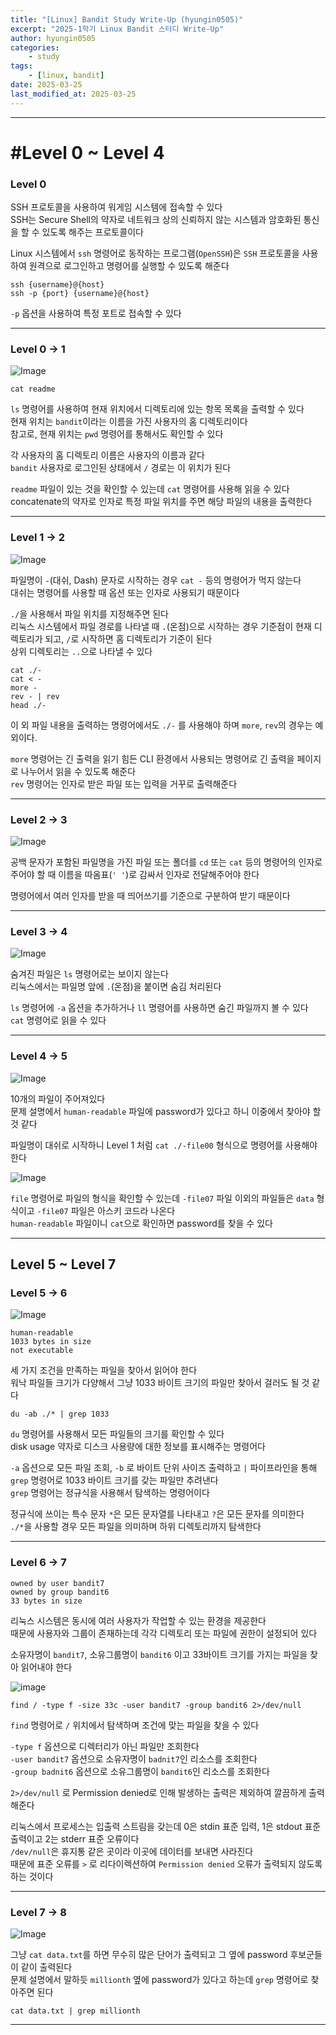 ```yaml
---
title: "[Linux] Bandit Study Write-Up (hyungin0505)"
excerpt: "2025-1학기 Linux Bandit 스터디 Write-Up"
author: hyungin0505
categories:
    - study
tags:
    - [linux, bandit]
date: 2025-03-25
last_modified_at: 2025-03-25
---
```


---

# #Level 0 ~ Level 4

### Level 0
SSH 프로토콜을 사용하여 워게임 시스템에 접속할 수 있다   
SSH는 Secure Shell의 약자로 네트워크 상의 신뢰하지 않는 시스템과 암호화된 통신을 할 수 있도록 해주는 프로토콜이다    

Linux 시스템에서 `ssh` 명령어로 동작하는 프로그램(`OpenSSH`)은 `SSH` 프로토콜을 사용하여 원격으로 로그인하고 명령어를 실행할 수 있도록 해준다
```shell
ssh {username}@{host}
ssh -p {port} {username}@{host}
```
`-p` 옵션을 사용하여 특정 포트로 접속할 수 있다

---

### Level 0 -> 1

![Image](https://img1.daumcdn.net/thumb/R1280x0/?scode=mtistory2&fname=https%3A%2F%2Fblog.kakaocdn.net%2Fdn%2FbdOFyn%2FbtsMNANKhPN%2F45ckS4NOwx9RFeWmRNKK71%2Fimg.png)
```shell
cat readme
```
`ls` 명령어를 사용하여 현재 위치에서 디렉토리에 있는 항목 목록을 출력할 수 있다   
현재 위치는 `bandit`이라는 이름을 가진 사용자의 홈 디렉토리이다   
참고로, 현재 위치는 `pwd` 명령어를 통해서도 확인할 수 있다

각 사용자의 홈 디렉토리 이름은 사용자의 이름과 같다   
`bandit` 사용자로 로그인된 상태에서 `/` 경로는 이 위치가 된다   


`readme` 파일이 있는 것을 확인할 수 있는데 `cat` 명령어를 사용해 읽을 수 있다   
concatenate의 약자로 인자로 특정 파일 위치를 주면 해당 파일의 내용을 출력한다

---

### Level 1 -> 2

![Image](https://img1.daumcdn.net/thumb/R1280x0/?scode=mtistory2&fname=https%3A%2F%2Fblog.kakaocdn.net%2Fdn%2FB0gg3%2FbtsMOjktRCN%2FA9gGQb9d3DyPHkbohc0Gh1%2Fimg.png)

파일명이 `-`(대쉬, Dash) 문자로 시작하는 경우 `cat -` 등의 명령어가 먹지 않는다   
대쉬는 명령어를 사용할 때 옵션 또는 인자로 사용되기 때문이다

`./`을 사용해서 파일 위치를 지정해주면 된다   
리눅스 시스템에서 파일 경로를 나타낼 때 `.`(온점)으로 시작하는 경우 기준점이 현재 디렉토리가 되고, `/`로 시작하면 홈 디렉토리가 기준이 된다   
상위 디렉토리는 `..`으로 나타낼 수 있다

```shell
cat ./-
cat < -
more -
rev - | rev
head ./-
```
이 외 파일 내용을 출력하는 명령어에서도 `./-` 를 사용해야 하며 `more`, `rev`의 경우는 예외이다.   

`more` 명령어는 긴 출력을 읽기 힘든 CLI 환경에서 사용되는 명령어로 긴 출력을 페이지로 나누어서 읽을 수 있도록 해준다   
`rev` 명령어는 인자로 받은 파일 또는 입력을 거꾸로 출력해준다

---

### Level 2 -> 3

![Image](https://img1.daumcdn.net/thumb/R1280x0/?scode=mtistory2&fname=https%3A%2F%2Fblog.kakaocdn.net%2Fdn%2FrgTuq%2FbtsMNpMpLdA%2Fa8wEnVSnHFhf2hfbRFmbh1%2Fimg.png)

공백 문자가 포함된 파일명을 가진 파일 또는 폴더를 `cd` 또는 `cat` 등의 명령어의 인자로 주어야 할 때 이름을 따옴표(`' '`)로 감싸서 인자로 전달해주어야 한다

명령어에서 여러 인자를 받을 때 띄어쓰기를 기준으로 구분하여 받기 때문이다

---

### Level 3 -> 4

![Image](https://img1.daumcdn.net/thumb/R1280x0/?scode=mtistory2&fname=https%3A%2F%2Fblog.kakaocdn.net%2Fdn%2FkYcwX%2FbtsMNxXSHgf%2F692a3l85dgu3QZm8VkB4j1%2Fimg.png)

숨겨진 파일은 `ls` 명령어로는 보이지 않는다   
리눅스에서는 파일명 앞에 `.`(온점)을 붙이면 숨김 처리된다

`ls` 명령어에 `-a` 옵션을 추가하거나 `ll` 명령어를 사용하면 숨긴 파일까지 볼 수 있다   
`cat` 명령어로 읽을 수 있다

---

### Level 4 -> 5

![Image](https://img1.daumcdn.net/thumb/R1280x0/?scode=mtistory2&fname=https%3A%2F%2Fblog.kakaocdn.net%2Fdn%2FbaWM3Q%2FbtsMOSzYALh%2Fxk6nJIGz9SgZftZTnitXDK%2Fimg.png)

10개의 파일이 주어져있다   
문제 설명에서 `human-readable` 파일에 password가 있다고 하니 이중에서 찾아야 할 것 같다

파일명이 대쉬로 시작하니 Level 1 처럼 `cat ./-file00` 형식으로 명령어를 사용해야 한다

![Image](https://img1.daumcdn.net/thumb/R1280x0/?scode=mtistory2&fname=https%3A%2F%2Fblog.kakaocdn.net%2Fdn%2FrheH0%2FbtsMMAOy662%2F0EHUXdkH2YP6b7EytpgH3K%2Fimg.png)

`file` 명령어로 파일의 형식을 확인할 수 있는데 `-file07` 파일 이외의 파일들은 `data` 형식이고 `-file07` 파일은 아스키 코드라 나온다   
`human-readable` 파일이니 `cat`으로 확인하면 password를 찾을 수 있다

---

## Level 5 ~ Level 7

### Level 5 -> 6

![Image](https://img1.daumcdn.net/thumb/R1280x0/?scode=mtistory2&fname=https%3A%2F%2Fblog.kakaocdn.net%2Fdn%2FPOdj6%2FbtsMNNGeHUC%2FoLSRU40kVV5U1M71KBqSo1%2Fimg.png)

`human-readable`  
`1033 bytes in size`  
`not executable`

세 가지 조건을 만족하는 파일을 찾아서 읽어야 한다   
워낙 파일들 크기가 다양해서 그냥 1033 바이트 크기의 파일만 찾아서 걸러도 될 것 같다

```shell
du -ab ./* | grep 1033
```

`du` 명령어를 사용해서 모든 파일들의 크기를 확인할 수 있다    
disk usage 약자로 디스크 사용량에 대한 정보를 표시해주는 명령어다

`-a` 옵션으로 모든 파일 조회, `-b` 로 바이트 단위 사이즈 출력하고 `|` 파이프라인을 통해 `grep` 명령어로 1033 바이트 크기를 갖는 파일만 추려낸다   
`grep` 명령어는 정규식을 사용해서 탐색하는 명령어이다

정규식에 쓰이는 특수 문자 `*`은 모든 문자열를 나타내고 `?`은 모든 문자를 의미한다   
`./*`을 사용할 경우 모든 파일을 의미하며 하위 디렉토리까지 탐색한다

---

### Level 6 -> 7

`owned by user bandit7`  
`owned by group bandit6`  
`33 bytes in size`

리눅스 시스템은 동시에 여러 사용자가 작업할 수 있는 환경을 제공한다   
때문에 사용자와 그룹이 존재하는데 각각 디렉토리 또는 파일에 권한이 설정되어 있다   

소유자명이 `bandit7`, 소유그룹명이 `bandit6` 이고 33바이트 크기를 가지는 파일을 찾아 읽어내야 한다

![image](https://img1.daumcdn.net/thumb/R1280x0/?scode=mtistory2&fname=https%3A%2F%2Fblog.kakaocdn.net%2Fdn%2FckQm4i%2FbtsMObgC0TE%2F9cKjMNkcvwoIYXYaavkdR1%2Fimg.png)

```shell
find / -type f -size 33c -user bandit7 -group bandit6 2>/dev/null
```

`find` 명령어로 `/` 위치에서 탐색하며 조건에 맞는 파일을 찾을 수 있다

`-type f` 옵션으로 디렉터리가 아닌 파일만 조회한다   
`-user bandit7` 옵션으로 소유자명이 `badnit7`인 리소스를 조회한다     
`-group badnit6` 옵션으로 소유그룹명이 `bandit6`인 리소스를 조회한다   

`2>/dev/null` 로 Permission denied로 인해 발생하는 출력은 제외하여 깔끔하게 출력해준다

리눅스에서 프로세스는 입출력 스트림을 갖는데 0은 stdin 표준 입력, 1은 stdout 표준 출력이고 2는 stderr 표준 오류이다    
`/dev/null`은 휴지통 같은 곳이라 이곳에 데이터를 보내면 사라진다   
때문에 표준 오류를 `>` 로 리다이렉션하여 `Permission denied` 오류가 출력되지 않도록 하는 것이다   

---

### Level 7 -> 8

![Image](https://img1.daumcdn.net/thumb/R1280x0/?scode=mtistory2&fname=https%3A%2F%2Fblog.kakaocdn.net%2Fdn%2FdcAprV%2FbtsMPNk2hQ5%2FO7zei0saOHiYZG9o1p1bdk%2Fimg.png)

그냥 `cat data.txt`를 하면 무수히 많은 단어가 출력되고 그 옆에 password 후보군들이 같이 출력된다   
문제 설명에서 말하듯 `millionth` 옆에 password가 있다고 하는데 `grep` 명령어로 찾아주면 된다

```shell
cat data.txt | grep millionth
```

---

<!--

## Level 8 ~ Level 13

### Level 8 -> 9

`data.txt`에 여러 줄의 password 후보군들이 출력되는데 그 중 딱 한번만 등장하는 라인이 password라고 한다

![Image](https://img1.daumcdn.net/thumb/R1280x0/?scode=mtistory2&fname=https%3A%2F%2Fblog.kakaocdn.net%2Fdn%2FbJaxxj%2FbtsMPJJHXl3%2F8LcRvSZbLAbZJApCDaBKH1%2Fimg.png)

```shell
sort -d data.txt
```

`sort` 명령어로 정렬을 할 수 있는데 `-d` 옵션은 `dictionary` 사전순으로 내용을 정렬한다   
육안으로도 한번만 등장하는 문자열을 찾을 수 있긴 하다..

![Image](https://img1.daumcdn.net/thumb/R1280x0/?scode=mtistory2&fname=https%3A%2F%2Fblog.kakaocdn.net%2Fdn%2FcSYV0s%2FbtsMOoz0U9e%2FWuLJBUahreXSXRwQkCagAk%2Fimg.png)

```shell
sort -d data.txt | uniq -u
```
`uniq` 명령어를 사용하면 조금 더 깔끔하게 찾을 수 있다    
`-u` 옵션을 사용하면 unique 한 것만 출력해준다는데 sort -d 를 해주지 않으면 제대로 안 나오는 걸 봐서 정렬된 값을 입력으로 주어야 하는 것 같다

---

### Level 9 -> 10

![Image](https://img1.daumcdn.net/thumb/R1280x0/?scode=mtistory2&fname=https%3A%2F%2Fblog.kakaocdn.net%2Fdn%2Fm9FLo%2FbtsMNGVw5N3%2FoUrt8IqWVH84tlh4bFF32k%2Fimg.png)

그냥 `cat`으로 `data.txt`를 읽으면 난장판이 난다   
마치 바이너리를 `cat`으로 읽은 듯한 느낌인데 이중에 `human-readable` 찾으면 그게 password라고 한다

![Image](https://img1.daumcdn.net/thumb/R1280x0/?scode=mtistory2&fname=https%3A%2F%2Fblog.kakaocdn.net%2Fdn%2FnRyfO%2FbtsMOdyLXFm%2FnsmlVziRCoJ9VeaGHWPHGK%2Fimg.png)

```shell
strings data.txt
```

`strings` 명령어는 `printable characters`를 파일에서 찾아서 출력해준다

![Image](https://img1.daumcdn.net/thumb/R1280x0/?scode=mtistory2&fname=https%3A%2F%2Fblog.kakaocdn.net%2Fdn%2FCbxem%2FbtsMOtuqP0K%2FR8tpppx6TDjqxDasYr7PL0%2Fimg.png)

```shell
strings data.txt | grep '====='
```

등호가 몇 개 있다는 힌트가 있기 때문에 `grep` 명령어로 조금 더 깔끔하게 출력해볼 수 있다   
`the password is ~` 라는 문장이 완성된다

---

### Level 10 -> 11

![Image](https://img1.daumcdn.net/thumb/R1280x0/?scode=mtistory2&fname=https%3A%2F%2Fblog.kakaocdn.net%2Fdn%2FVsayJ%2FbtsMN9JTJ2r%2FBPMreQybZYhWqbO0kArrN1%2Fimg.png)

`base64`로 인코딩되어 있다고 한다   
`base64`는 양방향 해쉬의 일종이다

`base64` 명령어에 `-d` (decode) 옵션을 주면 `base64` 디코딩된 결과를 출력해준다

---

### Level 11 -> 12

![Image](https://img1.daumcdn.net/thumb/R1280x0/?scode=mtistory2&fname=https%3A%2F%2Fblog.kakaocdn.net%2Fdn%2FbpHCwk%2FbtsMOCEOE5m%2FsyYDYhTk2BokDDQXP3vbd0%2Fimg.png)

password가 `ROT13` 카이사르 암호로 암호화되어 있다고 한다
`ROT13`은 알파벳을 13자리씩 밀어서 암호화한 것으로 역으로 13자리를 쉽게 복호화할 수 있다

`tr` 명령어를 사용하여 13번씩 알파벳을 밀 수 있다   
문자열을 변형하는 명령어인데 기본 활용형이 첫 번째 인자를 두 번째 인자로 번역한다   

---

### Level 12 -> 13

![Image](https://img1.daumcdn.net/thumb/R1280x0/?scode=mtistory2&fname=https%3A%2F%2Fblog.kakaocdn.net%2Fdn%2FuCRlc%2FbtsMPwyeTnU%2FHy6RTl8r0TLLCXmbmQobM0%2Fimg.png)

문제 설명에서 반복되서 압축된 파일이 있다고 한다   
`cat`으로 `data.txt`를 읽으면 헥스 덤프 형태의 파일을 확인할 수 있다

![Image](https://img1.daumcdn.net/thumb/R1280x0/?scode=mtistory2&fname=https%3A%2F%2Fblog.kakaocdn.net%2Fdn%2FdqkW7P%2FbtsMQCK1EGg%2Ff2TCixAIebRKMpGOd1XWkk%2Fimg.png)

홈 디렉토리에서는 파일 생성 권한이나 접근 권한이 없기 때문에 `mktemp -d` 또는 `/tmp` 디렉토리를 사용해볼 수 있다   
`mktemp` 명령어로 랜덤한 문자열의 이름을 갖는 임시 디렉토리를 `/tmp` 위치에 생성할 수 있다

![Image](https://img1.daumcdn.net/thumb/R1280x0/?scode=mtistory2&fname=https%3A%2F%2Fblog.kakaocdn.net%2Fdn%2Fc1HeKZ%2FbtsMQHFqrmV%2Fx0rHf38rzjS31BjAEI6Lk1%2Fimg.png)

`xxd` 명령어를 이용해서 헥스 덤프를 복호화했더니 알 수 없는 인코딩 값들이 나온다   
`xxd`는 헥스 덤프를 뜨거나 헥스 덤프를 복호화하는 명령어이다

`fdata2.bin` 문자열이 보이는 걸로 봐서는 `fdata2.bin`이라는 파일을 얻어야 할 것 같다

![Image](https://img1.daumcdn.net/thumb/R1280x0/?scode=mtistory2&fname=https%3A%2F%2Fblog.kakaocdn.net%2Fdn%2FmQeHD%2FbtsMQ5MP5Mh%2FDXSMEwtXYNuL1iJnmKu47K%2Fimg.png)
![Image](https://img1.daumcdn.net/thumb/R1280x0/?scode=mtistory2&fname=https%3A%2F%2Fblog.kakaocdn.net%2Fdn%2FbwGqri%2FbtsMQDb6hqP%2FAUdcsfPabhjYS0Pkl1yEuK%2Fimg.png)

`xxd` 명령어로 헥스값을 뜯어보면 `1f 8b 08 08`이라는 값을 찾을 수 있는데 이는 `gzip` 파일의 파일 시그니처이다   
`file` 명령어를 통해서도 해당 파일이 `gzip`으로 압축되어 있다는 것을 알 수 있다

![Image](https://img1.daumcdn.net/thumb/R1280x0/?scode=mtistory2&fname=https%3A%2F%2Fblog.kakaocdn.net%2Fdn%2FbjismQ%2FbtsMP9CrPTz%2FEOD4lzPhFL0OcYAn4XS3z1%2Fimg.png)

```shell
gzip -d data2.gz
```
`gzip` 명령어에 `-d` (decompress) 옵션을 주어 압축을 해제할 수 있다   
압축을 해제하고 보니 여전히 인코딩 값들이 나온다

![Image](https://img1.daumcdn.net/thumb/R1280x0/?scode=mtistory2&fname=https%3A%2F%2Fblog.kakaocdn.net%2Fdn%2Fcq36jC%2FbtsMRkiHfSi%2Fge6KxkzYK08MH5jJtYluu1%2Fimg.png)
![Image](https://img1.daumcdn.net/thumb/R1280x0/?scode=mtistory2&fname=https%3A%2F%2Fblog.kakaocdn.net%2Fdn%2FPNQ0h%2FbtsMQpZlLg9%2FxHbkQqn7NGYZ02q0hUNOWk%2Fimg.png)

`file` 명령어로 확인해보면 `bzip2`로 압축되어 있다고 나온다

```shell
bzip2 -d data2.bin
```
`bzip2` 명령어에 `-d` (decompress) 옵션을 주어 압축을 해제할 수 있다    
새로운 파일을 얻었는데 또 `gzip`으로 압축되어 있다

![Image](https://img1.daumcdn.net/thumb/R1280x0/?scode=mtistory2&fname=https%3A%2F%2Fblog.kakaocdn.net%2Fdn%2FbcMdCA%2FbtsMO6fLf7C%2Fi10qIRT8IAuUTIiIWwddhK%2Fimg.png)

같은 방식으로 진행하다 보면 `POSIX tar archive`라고 나오는데 이는 `tar` 확장자로 압축되었다는 뜻이다

![Image](https://img1.daumcdn.net/thumb/R1280x0/?scode=mtistory2&fname=https%3A%2F%2Fblog.kakaocdn.net%2Fdn%2FNrp8Z%2FbtsMOXDgvF3%2FtYFlzEzh0C7TNATrJWKCA1%2Fimg.png)

```shell
tar xsf data.tar
```

`tar` 명령어에서 `xsf` 옵션을 사용하였는데 `x` 옵션은 파일들을 추출, `s` 옵션은 압축된 파일 명시, `f` 옵션은 압축 파일명을 다음 인자로 보내겠다는 의미이다   
따라서 해당 명령어는 `data.tar` 압축 파일에서 모든 파일들을 추출하는 명령어이다

![Image](https://img1.daumcdn.net/thumb/R1280x0/?scode=mtistory2&fname=https%3A%2F%2Fblog.kakaocdn.net%2Fdn%2FoEzr2%2FbtsMQEaRHDE%2F9hg406Tu2DPdecDrbErK51%2Fimg.png)
![Image](https://img1.daumcdn.net/thumb/R1280x0/?scode=mtistory2&fname=https%3A%2F%2Fblog.kakaocdn.net%2Fdn%2Fcj4jqx%2FbtsMPkdQmOa%2FrDGt0bxxOag9oc97qREC9K%2Fimg.png)

tar를 압축 해제하여 얻은 `data6.bin` 파일은 `bzip2` 압축 파일이었고 이 파일까지 압축을 해제하면 password를 얻을 수 있다

---

### Level 13 -> 14

```shell
ssh -i ./sshkey.private -p 2220 bandit14@localhost
```

![Image](https://img1.daumcdn.net/thumb/R1280x0/?scode=mtistory2&fname=https%3A%2F%2Fblog.kakaocdn.net%2Fdn%2FdAsBYc%2FbtsMRcTid8E%2FHe3nfNUtBxJXAb8oV92d3k%2Fimg.png)

`sshkey.private` 파일이 주어지는데 이를 이용해서 `ssh`에 접근할 수 있다

---

## Level 14 ~ Level 17

### Level 14 -> 15

![Image](https://img1.daumcdn.net/thumb/R1280x0/?scode=mtistory2&fname=https%3A%2F%2Fblog.kakaocdn.net%2Fdn%2FbvHgxE%2FbtsMPxxPo8D%2F6SFRg3TNFyAwm5ox119Z51%2Fimg.png)

netcat 명령어를 이용해서 30000포트에 이전 password를 보내면 응답으로 다음 Level의 password를 얻을 수 있다

---

### Level 15 -> 16

![Image](https://img1.daumcdn.net/thumb/R1280x0/?scode=mtistory2&fname=https%3A%2F%2Fblog.kakaocdn.net%2Fdn%2FbCfJjC%2FbtsMRewQncw%2FSPxKb3oMU0KHJaRNVVY2m0%2Fimg.png)

```shell
openssl s_client -connect localhost:30001
```

30001 포트와 SSL/TLS 암호화를 사용하여 통신할 수 있다


-->